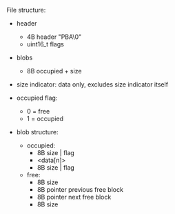 File structure:

- header
    - 4B header "PBA\0"
    - uint16_t  flags
- blobs
    - 8B occupied + size

- size indicator: data only, excludes size indicator itself

- occupied flag:
    - 0 = free
    - 1 = occupied

- blob structure:
    - occupied:
        - 8B size | flag
        - &lt;data[n]&gt;
        - 8B size | flag
    - free:
        - 8B size
        - 8B pointer previous free block
        - 8B pointer next free block
        - 8B size
